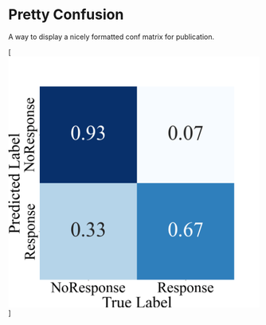 # Pretty Confusion

A way to display a nicely formatted conf matrix for publication.

[![Confusion Matrix Example](./imgs/final.png)]

